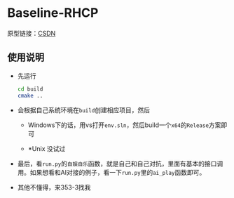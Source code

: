 # Baseline-RHCP

原型链接：[CSDN](https://blog.csdn.net/sm9sun/article/details/70787814)

## 使用说明

- 先运行
    ```bash
    cd build
    cmake ..
    ```

- 会根据自己系统环境在`build`创建相应项目，然后

    - Windows下的话，用vs打开`env.sln`，然后build一个`x64`的`Release`方案即可

    - \*Unix 没试过

- 最后，看`run.py`的`自娱自乐`函数，就是自己和自己对抗，里面有基本的接口调用。如果想看和AI对接的例子，看一下`run.py`里的`ai_play`函数即可。

- 其他不懂得，来353-3找我
